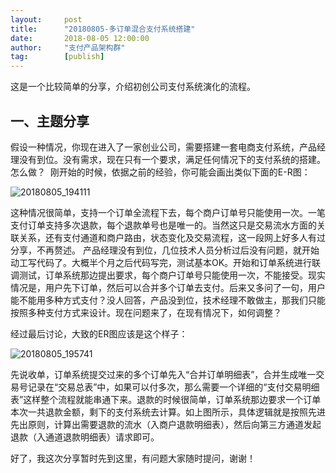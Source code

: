 ```yaml
---  
layout:     post   
title:      "20180805-多订单混合支付系统搭建"  
date:       2018-08-05 12:00:00  
author:     "支付产品架构群"  
tag:		[publish] 
--- 
```


这是一个比较简单的分享，介绍初创公司支付系统演化的流程。

## 一、主题分享

假设一种情况，你现在进入了一家创业公司，需要搭建一套电商支付系统，产品经理没有到位。没有需求，现在只有一个要求，满足任何情况下的支付系统的搭建。怎么做？  刚开始的时候，依据之前的经验，你可能会画出类似下面的E-R图：

![20180805_194111](http://static.cocolian.cn/img/201808/20180805_194136.png)

 这种情况很简单，支持一个订单全流程下去，每个商户订单号只能使用一次。一笔支付订单支持多次退款，每个退款单号也是唯一的。当然这只是交易流水方面的关联关系，还有支付通道和商户路由，状态变化及交易流程，这一段网上好多人有过分享，不再赘述。
 产品经理没有到位，几位技术人员分析过后没有问题，就开始动工写代码了。大概半个月之后代码写完，测试基本OK。开始和订单系统进行联调测试，订单系统那边提出要求，每个商户订单号只能使用一次，不能接受。现实情况是，用户先下订单，然后可以合并多个订单去支付。后来又多问了一句，用户能不能用多种方式支付？没人回答，产品没到位，技术经理不敢做主，那我们只能按照多种支付方式来设计。现在问题来了，在现有情况下，如何调整？<br>



经过最后讨论，大致的ER图应该是这个样子：

![20180805_195741](http://static.cocolian.cn/img/201808/20180805_195741.png)


先说收单，订单系统提交过来的多个订单先入“合并订单明细表”，合并生成唯一交易号记录在“交易总表”中，如果可以付多次，那么需要一个详细的“支付交易明细表”这样整个流程就能串通下来。退款的时候很简单，订单系统那边要求一个订单本次一共退款金额，剩下的支付系统去计算。如上图所示，具体逻辑就是按照先进先出原则，计算出需要退款的流水（入商户退款明细表），然后向第三方通道发起退款（入通道退款明细表）请求即可。

好了，我这次分享暂时先到这里，有问题大家随时提问，谢谢！
